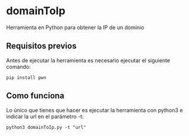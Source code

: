 # domainToIp
Herramienta en Python para obtener la IP de un dominio
## Requisitos previos
Antes de ejecutar la herramienta es necesario ejecutar el siguiente comando:
```python3
pip install pwn
```
## Como funciona
Lo único que tienes que hacer es ejecutar la herramienta con python3 e indicar la url en el parámetro -t:  
```python3
python3 domainToIp.py -t "url"
```
